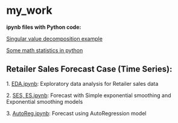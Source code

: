 # my_work

**ipynb files with Python code:**

[Singular value decomposition example](https://github.com/nataliatyzhinova/my_notebooks/blob/main/SVD.ipynb)

[Some math statistics in python](https://github.com/nataliatyzhinova/my_notebooks/blob/main/Stat.ipynb)

## Retailer Sales Forecast Case (Time Series):

1\. [EDA.ipynb](https://github.com/nataliatyzhinova/my_notebooks/blob/main/EDA.ipynb): Exploratory data analysis for Retailer sales data

2\. [SES, ES.ipynb](https://github.com/nataliatyzhinova/my_notebooks/blob/main/SES%2C%20ES.ipynb): Forecast with Simple exponential smoothing and Exponential smoothing models 

3\. [AutoReg.ipynb](https://github.com/nataliatyzhinova/my_notebooks/blob/main/AutoReg.ipynb): Forecast using AutoRegression model
